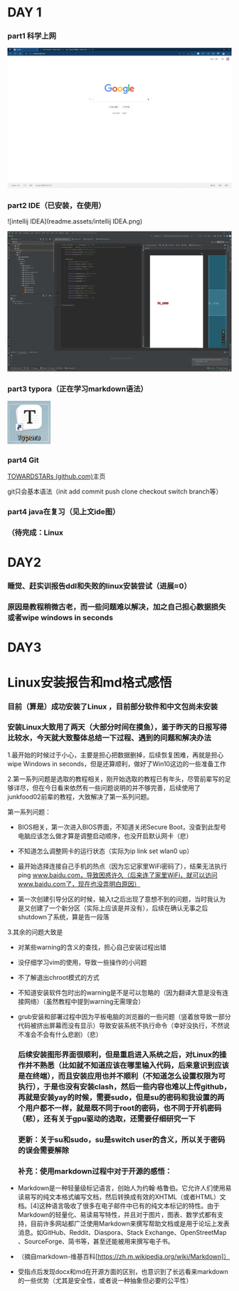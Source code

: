 # DAY 1

### part1 科学上网

![task0](readme.assets/task0.png)

### part2 IDE（已安装，在使用）

![intellij IDEA](readme.assets/intellij IDEA.png)

![AS](readme.assets/AS-16576187689581.png)



### part3 typora（正在学习markdown语法）

![TYPORA](readme.assets/TYPORA.png)



### part4 Git

[TOWARDSTARs (github.com)](https://github.com/TOWARDSTARs)主页

git只会基本语法（init add commit push clone checkout switch branch等）



### part4 java在复习（见上文ide图）



### （待完成：Linux

# DAY2

### 睡觉、赶实训报告ddl和失败的linux安装尝试（进展≈0）

### 原因是教程稍微古老，而一些问题难以解决，加之自己担心数据损失或者wipe windows in seconds



# DAY3

# **Linux安装报告和md格式感悟**

### 目前（算是）成功安装了Linux ，目前部分软件和中文包尚未安装

### 安装Linux大致用了两天（大部分时间在摸鱼），鉴于昨天的日报写得比较水，今天就大致整体总结一下过程、遇到的问题和解决办法



1.最开始的时候过于小心，主要是担心把数据删掉，后续恢复困难，再就是担心wipe Windows in seconds，但是还算顺利，做好了Win10这边的一些准备工作

2.第一系列问题是选取的教程相关，刚开始选取的教程已有年头，尽管前辈写的足够详尽，但在今日看来依然有一些问题说明的并不够完善，后续使用了junkfood02前辈的教程，大致解决了第一系列问题。

第一系列问题：

- BIOS相关，第一次进入BIOS界面，不知道关闭Secure Boot，没查到此型号电脑应该怎么做才算是调整启动顺序，也没开启默认网卡（悲）

- 不知道怎么调整网卡的运行状态（实际为ip link set wlan0 up）

- 最开始选择连接自己手机的热点（因为忘记家里WiFi密码了），结果无法执行ping www.baidu.com，导致困惑许久（后来连了家里WiFi，就可以访问www.baidu.com了，现在也没弄明白原因）

- 第一次创建引导分区的时候，输入t之后出现了意想不到的问题，当时我认为是又创建了一个新分区（实际上应该是并没有），后续在确认无事之后shutdown了系统，算是告一段落

3.其余的问题大致是

- 对某些warning的含义的查找，担心自己安装过程出错

- 没仔细学习vim的使用，导致一些操作的小问题

- 不了解退出chroot模式的方式

- 不知道安装软件包时出的warning是不是可以忽略的（因为翻译大意是没有连接网络）（虽然教程中提到warning无需理会）

- grub安装和部署过程中因为平板电脑的浏览器的一些问题（竖着放导致一部分代码被挤出屏幕而没有显示）导致安装系统不执行命令（幸好没执行，不然说不准会不会有什么悲剧）（悲）

  

  ### 后续安装图形界面很顺利，但是重启进入系统之后，对Linux的操作并不熟悉（比如就不知道应该在哪里输入代码，后来意识到应该是在终端），而且安装应用也并不顺利（不知道怎么设置权限为可执行），于是也没有安装clash，然后一些内容也难以上传github，再就是安装yay的时候，需要sudo，但是su的密码和我设置的两个用户都不一样，就是既不同于root的密码，也不同于开机密码（悲），还有关于gpu驱动的选取，还需要仔细研究一下

  ### 更新：关于su和sudo，su是switch user的含义，所以关于密码的误会需要解除

  ### 补充：使用markdown过程中对于开源的感悟：

 - Markdown是一种轻量级标记语言，创始人为约翰·格鲁伯。它允许人们使用易读易写的纯文本格式编写文档，然后转换成有效的XHTML（或者HTML）文档。[4]这种语言吸收了很多在电子邮件中已有的纯文本标记的特性。由于Markdown的轻量化、易读易写特性，并且对于图片，图表、数学式都有支持，目前许多网站都广泛使用Markdown来撰写帮助文档或是用于论坛上发表消息。如GitHub、Reddit、Diaspora、Stack Exchange、OpenStreetMap 、SourceForge、简书等，甚至还能被用来撰写电子书。

 - （摘自markdown-维基百科[https://zh.m.wikipedia.org/wiki/Markdown]）

 - 受指点后发现docx和md在开源方面的区别，也意识到了长远看来markdown的一些优势（尤其是安全性，或者说一种抽象但必要的公平性）

